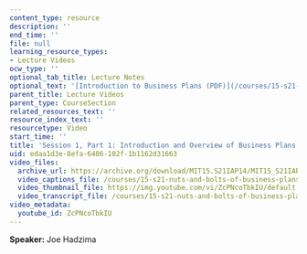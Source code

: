 ```yaml
---
content_type: resource
description: ''
end_time: ''
file: null
learning_resource_types:
- Lecture Videos
ocw_type: ''
optional_tab_title: Lecture Notes
optional_text: '[Introduction to Business Plans (PDF)](/courses/15-s21-nuts-and-bolts-of-business-plans-january-iap-2014/resources/mit15_s21iap14_session1-1)'
parent_title: Lecture Videos
parent_type: CourseSection
related_resources_text: ''
resource_index_text: ''
resourcetype: Video
start_time: ''
title: 'Session 1, Part 1: Introduction and Overview of Business Plans'
uid: edaa1d3e-8efa-6406-102f-1b1162d31663
video_files:
  archive_url: https://archive.org/download/MIT15.S21IAP14/MIT15_S21IAP14_S1P1_300k.mp4
  video_captions_file: /courses/15-s21-nuts-and-bolts-of-business-plans-january-iap-2014/194dc9e55f585bdb923025b9799658d2_ZcPNcoTbkIU.vtt
  video_thumbnail_file: https://img.youtube.com/vi/ZcPNcoTbkIU/default.jpg
  video_transcript_file: /courses/15-s21-nuts-and-bolts-of-business-plans-january-iap-2014/eadfd6bd2977261970ccee334ec6cb1f_ZcPNcoTbkIU.pdf
video_metadata:
  youtube_id: ZcPNcoTbkIU
---
```


**Speaker:** Joe Hadzima



